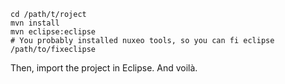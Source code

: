 ```
cd /path/t/roject
mvn install
mvn eclipse:eclipse
# You probably installed nuxeo tools, so you can fi eclipse
/path/to/fixeclipse
```
Then, import the project in Eclipse. And voilà.

